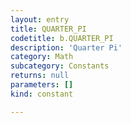 ```yaml
---
layout: entry
title: QUARTER_PI
codetitle: b.QUARTER_PI
description: 'Quarter Pi'
category: Math
subcategory: Constants
returns: null
parameters: []
kind: constant

---
```

